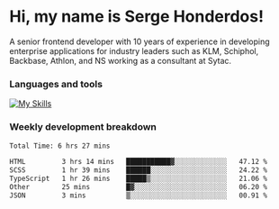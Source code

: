 # Hi, my name is Serge Honderdos!

A senior frontend developer with 10 years of experience in developing enterprise applications for industry leaders such as KLM, Schiphol, Backbase, Athlon, and NS working as a consultant at Sytac.

### Languages and tools
[![My Skills](https://skillicons.dev/icons?i=js,ts,angular,react,vue,nodejs,sqlite,postgres,mongodb,git,azure)](#)

### Weekly development breakdown
<!--START_SECTION:waka-->

```txt
Total Time: 6 hrs 27 mins

HTML         3 hrs 14 mins   ███████████▓░░░░░░░░░░░░░   47.12 %
SCSS         1 hr 39 mins    ██████░░░░░░░░░░░░░░░░░░░   24.22 %
TypeScript   1 hr 26 mins    █████▒░░░░░░░░░░░░░░░░░░░   21.06 %
Other        25 mins         █▓░░░░░░░░░░░░░░░░░░░░░░░   06.20 %
JSON         3 mins          ▒░░░░░░░░░░░░░░░░░░░░░░░░   00.91 %
```

<!--END_SECTION:waka-->
